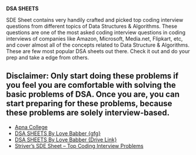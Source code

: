 **DSA SHEETS**

SDE Sheet contains very handily crafted and picked top coding interview questions from different topics of Data Structures & Algorithms. These questions are one of the most asked coding interview questions in coding interviews of companies like Amazon, Microsoft, Media.net, Flipkart, etc, and cover almost all of the concepts related to Data Structure & Algorithms.
These are few most popular DSA sheets out there. Check it out and do your prep and take a edge from others.

## Disclaimer: Only start doing these problems if you feel you are comfortable with solving the basic problems of DSA. Once you are, you can start preparing for these problems, because these problems are solely interview-based.

- [Apna College](https://docs.google.com/spreadsheets/d/1hXserPuxVoWMG9Hs7y8wVdRCJTcj3xMBAEYUOXQ5Xag/edit#gid=0) 
- [DSA SHEETS By Love Babber {gfg}](https://www.geeksforgeeks.org/dsa-sheet-by-love-babbar/)
- [DSA SHEETS By Love Babber {Drive Link}](https://drive.google.com/file/d/1FMdN_OCfOI0iAeDlqswCiC2DZzD4nPsb/view)
- [Striver’s SDE Sheet – Top Coding Interview Problems](https://takeuforward.org/interviews/strivers-sde-sheet-top-coding-interview-problems/)
